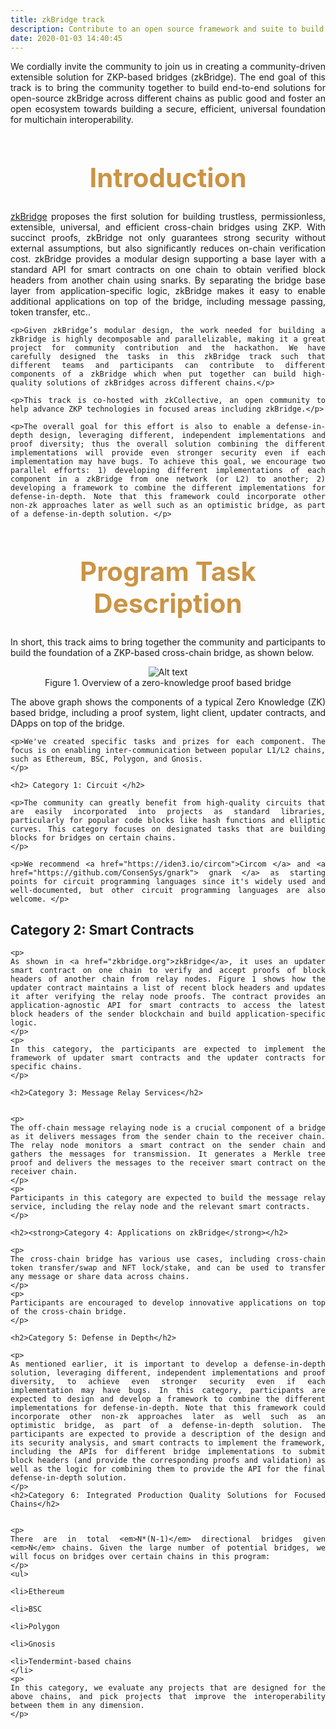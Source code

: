 ```yaml
---
title: zkBridge track 
description: Contribute to an open source framework and suite to build bridging solutions between blockchains using ZKP protocols, help build a secure, universal foundation for multichain interoperability, in partnership with zkcollective.
date: 2020-01-03 14:40:45
---
```


<!-- Submit a writeup detailing the computations of the two blockchains implemented in ZKP. In addition, submit a proof-of-concept implementation of the ZKP scheme and the smart contracts on the two blockchains to verify the proofs. -->

<!-- Contribute to an open source framework and suite to build bridging solutions between blockchains using ZKP protocols, help build a secure, universal foundation for multichain interoperability, in partnership with [zkcollective](https://zkcollective.org/). -->

<div style="text-align: justify">
 <p> We cordially invite the community to join us in creating a community-driven extensible solution for ZKP-based bridges (zkBridge). The end goal of this track is to bring the community together to build end-to-end solutions for open-source zkBridge across different chains as public good and foster an open ecosystem towards building a secure, efficient, universal foundation for multichain interoperability. </p>
</div>

<div style="text-align: center;">
  <h1 style="font-weight: bold; font-size: 3em; color: #CB9445;">Introduction</h1>
</div>

<div style="text-align: justify">
    <p><a href="zkbridge.org">zkBridge</a> proposes the first solution for building trustless, permissionless, extensible, universal, and efficient cross-chain bridges using ZKP. With succinct proofs, zkBridge not only guarantees strong security without external assumptions, but also significantly reduces on-chain verification cost.  zkBridge provides a modular design supporting a base layer with a standard API for smart contracts on one chain to obtain verified block headers from another chain using snarks.  By separating the bridge base layer from application-specific logic, zkBridge makes it easy to enable additional applications on top of the bridge, including message passing, token transfer, etc.. </p>

    <p>Given zkBridge’s modular design, the work needed for building a zkBridge is highly decomposable and parallelizable, making it a great project for community contribution and the hackathon. We have carefully designed the tasks in this zkBridge track such that different teams and participants can contribute to different components of a zkBridge which when put together can build high-quality solutions of zkBridges across different chains.</p>

    <p>This track is co-hosted with zkCollective, an open community to help advance ZKP technologies in focused areas including zkBridge.</p>

    <p>The overall goal for this effort is also to enable a defense-in-depth design, leveraging different, independent implementations and proof diversity; thus the overall solution combining the different implementations will provide even stronger security even if each implementation may have bugs. To achieve this goal, we encourage two parallel efforts: 1) developing different implementations of each component in a zkBridge from one network (or L2) to another; 2) developing a framework to combine the different implementations for defense-in-depth. Note that this framework could incorporate other non-zk approaches later as well such as an optimistic bridge, as part of a defense-in-depth solution. </p>

</div>

<div style="text-align: center;">
  <h1 style="font-weight: bold; font-size: 3em; color: #CB9445;">Program Task Description</h1>
</div>

<div style="text-align: justify">
    <p>In short, this track aims to bring together the community and participants to build the foundation of a ZKP-based cross-chain bridge, as shown below. </p>
</div>

<div style="text-align:center">
    <img src="{{site.baseurl}}/assets/img/Harness.jpg?raw=true" alt="Alt text" title="Title" />
    <figcaption>Figure 1. Overview of a zero-knowledge proof based bridge</figcaption>
</div>

<div style="text-align: justify">
    <p>The above graph shows the components of a typical Zero Knowledge (ZK) based bridge, including a proof system, light client, updater contracts, and DApps on top of the bridge.</p>

    <p>We've created specific tasks and prizes for each component. The focus is on enabling inter-communication between popular L1/L2 chains, such as Ethereum, BSC, Polygon, and Gnosis.
    </p>

    <h2> Category 1: Circuit </h2> 

    <p>The community can greatly benefit from high-quality circuits that are easily incorporated into projects as standard libraries, particularly for popular code blocks like hash functions and elliptic curves. This category focuses on designated tasks that are building blocks for bridges on certain chains.
    </p>

    <p>We recommend <a href="https://iden3.io/circom">Circom </a> and <a href="https://github.com/ConsenSys/gnark"> gnark </a> as starting points for circuit programming languages since it's widely used and well-documented, but other circuit programming languages are also welcome. </p>

   <h2>Category 2: Smart Contracts</h2>

    <p>
    As shown in <a href="zkbridge.org">zkBridge</a>, it uses an updater smart contract on one chain to verify and accept proofs of block headers of another chain from relay nodes. Figure 1 shows how the updater contract maintains a list of recent block headers and updates it after verifying the relay node proofs. The contract provides an application-agnostic API for smart contracts to access the latest block headers of the sender blockchain and build application-specific logic.
    </p>
    <p>
    In this category, the participants are expected to implement the framework of updater smart contracts and the updater contracts for specific chains.
    </p>

    <h2>Category 3: Message Relay Services</h2>


    <p>
    The off-chain message relaying node is a crucial component of a bridge as it delivers messages from the sender chain to the receiver chain. The relay node monitors a smart contract on the sender chain and gathers the messages for transmission. It generates a Merkle tree proof and delivers the messages to the receiver smart contract on the receiver chain.
    </p>
    <p>
    Participants in this category are expected to build the message relay service, including the relay node and the relevant smart contracts.
    </p>

    <h2><strong>Category 4: Applications on zkBridge</strong></h2>

    <p>
    The cross-chain bridge has various use cases, including cross-chain token transfer/swap and NFT lock/stake, and can be used to transfer any message or share data across chains.
    </p>
    <p>
    Participants are encouraged to develop innovative applications on top of the cross-chain bridge.
    </p>

    <h2>Category 5: Defense in Depth</h2>

    <p>
    As mentioned earlier, it is important to develop a defense-in-depth solution, leveraging different, independent implementations and proof diversity, to achieve even stronger security even if each implementation may have bugs. In this category, participants are expected to design and develop a framework to combine the different implementations for defense-in-depth. Note that this framework could incorporate other non-zk approaches later as well such as an optimistic bridge, as part of a defense-in-depth solution. The participants are expected to provide a description of the design and its security analysis, and smart contracts to implement the framework, including the APIs for different bridge implementations to submit block headers (and provide the corresponding proofs and validation) as well as the logic for combining them to provide the API for the final defense-in-depth solution. 
    </p>
    <h2>Category 6: Integrated Production Quality Solutions for Focused Chains</h2>


    <p>
    There are in total <em>N*(N-1)</em> directional bridges given <em>N</em> chains. Given the large number of potential bridges, we will focus on bridges over certain chains in this program:
    </p>
    <ul>

    <li>Ethereum

    <li>BSC

    <li>Polygon

    <li>Gnosis

    <li>Tendermint-based chains
    </li>
    <p>
    In this category, we evaluate any projects that are designed for the above chains, and pick projects that improve the interoperability between them in any dimension.
    </p>
</div>

